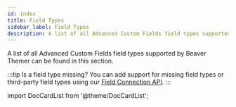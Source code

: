 ```yaml
---
id: index
title: Field Types
sidebar_label: Field Types
description: A list of all Advanced Custom Fields field types supported by Beaver Themer can be found in this section.
---
```


A list of all Advanced Custom Fields field types supported by Beaver Themer can be found in this section.

:::tip
Is a field type missing? You can add support for missing field types or third-party field types using our [Field Connection API](../../../developer/customize-field-connections-themer.md).
:::

import DocCardList from '@theme/DocCardList';

<DocCardList />
